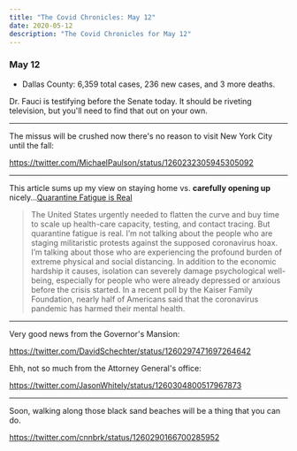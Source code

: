 ```yaml
---
title: "The Covid Chronicles: May 12"
date: 2020-05-12
description: "The Covid Chronicles for May 12"
---
```


### May 12

- Dallas County: 6,359 total cases, 236 new cases, and 3 more deaths.

Dr. Fauci is testifying before the Senate today. It should be riveting television, but you'll need to find that out on your own.

---

The missus will be crushed now there's no reason to visit New York City until the fall:

<https://twitter.com/MichaelPaulson/status/1260232305945305092>

---

This article sums up my view on staying home vs. **carefully opening up** nicely...[Quarantine Fatigue is Real](https://www.theatlantic.com/ideas/archive/2020/05/quarantine-fatigue-real-and-shaming-people-wont-help/611482/?utm_source=facebook&utm_medium=social&utm_campaign=share)

> The United States urgently needed to flatten the curve and buy time to scale up health-care capacity, testing, and contact tracing. But quarantine fatigue is real. I’m not talking about the people who are staging militaristic protests against the supposed coronavirus hoax. I’m talking about those who are experiencing the profound burden of extreme physical and social distancing. In addition to the economic hardship it causes, isolation can severely damage psychological well-being, especially for people who were already depressed or anxious before the crisis started. In a recent poll by the Kaiser Family Foundation, nearly half of Americans said that the coronavirus pandemic has harmed their mental health.

---

Very good news from the Governor's Mansion:

<https://twitter.com/DavidSchechter/status/1260297471697264642>

Ehh, not so much from the Attorney General's office:

<https://twitter.com/JasonWhitely/status/1260304800517967873>

---

Soon, walking along those black sand beaches will be a thing that you can do.

<https://twitter.com/cnnbrk/status/1260290166700285952>
